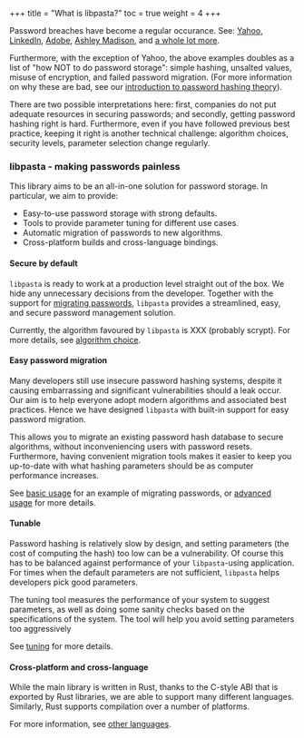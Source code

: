 +++
title = "What is libpasta?"
toc = true
weight = 4
+++

Password breaches have become a regular occurance. See: [Yahoo][yahoo],
[LinkedIn][linkedin], [Adobe][adobe], [Ashley Madison][am], and
[a whole lot more][hibp-breaches].

Furthermore, with the exception of Yahoo, the above examples doubles as a list
of "how NOT to do password storage": simple hashing, unsalted values, misuse of
encryption, and failed password migration. (For more information on why these
are bad, see our
[introduction to password hashing theory](../password-hashing-theory)).

There are two possible interpretations here: first, companies do not put
adequate resources in securing passwords; and secondly, getting password hashing
right is hard. Furthermore, even if you have followed previous best practice,
keeping it right is another technical challenge: algorithm choices, security
levels, parameter selection change regularly.

[yahoo]: https://nakedsecurity.sophos.com/2016/09/23/change-your-password-yahoo-confirms-data-breach-of-500-million-accounts/
[linkedin]: https://motherboard.vice.com/en_us/article/78kk4z/another-day-another-hack-117-million-linkedin-emails-and-password 
[adobe]: https://www.troyhunt.com/adobe-credentials-and-serious/
[am]: http://krebsonsecurity.com/2015/07/online-cheating-site-ashleymadison-hacked/
[hibp-breaches]: https://haveibeenpwned.com/PwnedWebsites

### libpasta - making passwords painless

This library aims to be an all-in-one solution for password storage. In
particular, we aim to provide:

 - Easy-to-use password storage with strong defaults.
 - Tools to provide parameter tuning for different use cases.
 - Automatic migration of passwords to new algorithms.
 - Cross-platform builds and cross-language bindings.

#### Secure by default

`libpasta` is ready to work at a production level straight out of the box. We
hide any unnecessary decisions from the developer. Together with the support for
[migrating passwords](#easy-password-migration), `libpasta` provides a
streamlined, easy, and secure password management solution. 

Currently, the algorithm favoured by `libpasta` is XXX (probably scrypt).
For more details, see [algorithm choice](../../technical-details/algorithm-choice).


#### Easy password migration

Many developers still use insecure password hashing systems, despite it causing
embarrassing and significant vulnerabilities should a leak occur.  
Our aim is to help everyone adopt modern algorithms and
associated best practices. Hence we have designed `libpasta` with 
built-in support for easy password migration.

This allows you to migrate an existing password hash database to
secure algorithms, without inconveniencing users with password resets.
Furthermore, having convenient migration tools makes it easier to keep you
up-to-date with what hashing parameters should be as computer performance
increases.

See [basic usage](../basic-usage#password-migration) for an example of 
migrating passwords, or [advanced usage](../../advanced/migration/) for more 
details.

#### Tunable

Password hashing is relatively slow by design,
and setting parameters (the cost of computing the hash) too low can be a
vulnerability. Of course this has to be balanced against performance of your
`libpasta`-using application.
For times when the default parameters are not sufficient, `libpasta` helps
developers pick good parameters.

The tuning tool measures the performance of your system to suggest parameters,
as well as doing some sanity checks based on the specifications of the system.
The tool will help you avoid setting parameters too aggressively 

See [tuning](../../advanced/tuning) for more details.

#### Cross-platform and cross-language

While the main library is written in Rust, thanks to the C-style ABI that is
exported by Rust libraries, we are able to support many different languages.
Similarly, Rust supports compilation over a number of platforms.

For more information, see [other languages](../../other-languages).
